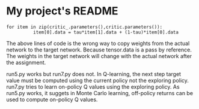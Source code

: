 # My project's README
```
for item in zip(critic_.parameters(),critic.parameters()):
          item[0].data = tau*item[1].data + (1-tau)*item[0].data
```
The above lines of code is the wrong way to copy weights from the actual network to the target network. Because tensor.data is a pass by reference. The weights in the target network will change with the actual network after the assignment.

run5.py works but run7.py does not. In Q-learning, the next step target value must be computed using the current policy not the exploring policy. run7.py tries to learn on-policy Q values using the exploring policy. As run5.py works, it suggets in Monte Carlo learning, off-policy returns can be used to compute on-policy Q values. 
